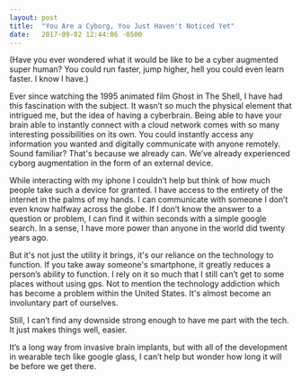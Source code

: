 ```yaml
---
layout: post
title:  "You Are a Cyborg, You Just Haven't Noticed Yet"
date:   2017-09-02 12:44:06 -0500
---
```


(Have you ever wondered what it would be like to be a cyber augmented super human? You could run faster, jump higher, hell you could even learn faster. I know I have.)

Ever since watching the 1995 animated film Ghost in The Shell, I have had this fascination with the subject. It wasn’t so much the physical element that intrigued me, but the idea of having a cyberbrain. Being able to have your brain able to instantly connect with a cloud network comes with so many interesting possibilities on its own. You could instantly access any information you wanted and digitally communicate with anyone remotely. Sound familiar? That's because we already can. We’ve already experienced cyborg augmentation in the form of an external device.

While interacting with my iphone I couldn’t help but think of how much people take such a device for granted. I have access to the entirety of the internet in the palms of my hands. I can communicate with someone I don’t even know halfway across the globe. If I don’t know the answer to a question or problem, I can find it within seconds with a simple google search. In a sense, I have more power than anyone in the world did twenty years ago.

But it's not just the utility it brings, it's our reliance on the technology to function. If you take away someone's smartphone, it greatly reduces a person’s ability to function. I rely on it so much that I still can’t get to some places without using gps. Not to mention the technology addiction which has become a problem within the United States. It's almost become an involuntary part of ourselves.

Still, I can’t find any downside strong enough to have me part with the tech. It just makes things well, easier.

It’s a long way from invasive brain implants, but with all of the development in wearable tech like google glass, I can’t help but wonder how long it will be before we get there.
